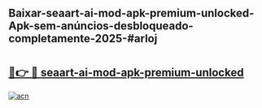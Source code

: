 ## Baixar-seaart-ai-mod-apk-premium-unlocked-Apk-sem-anúncios-desbloqueado-completamente-2025-#arloj

# <h2><a href="https://ainizakaria.my?title=seaart-ai-mod-apk-premium-unlocked&ref=22M">🔗👉 🔴 seaart-ai-mod-apk-premium-unlocked</a></h2>

[![acn](https://github.com/user-attachments/assets/0f9c940e-d8b0-45ae-aac7-cd30a18b3e1c)](https://ainizakaria.my?title=seaart-ai-mod-apk-premium-unlocked&ref=22M)

